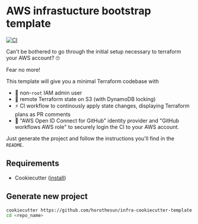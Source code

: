 # AWS infrastucture bootstrap template

[![CI](https://github.com/horothesun/infra-cookiecutter-template/actions/workflows/ci.yml/badge.svg)](https://github.com/horothesun/infra-cookiecutter-template/actions/workflows/ci.yml)

Can't be bothered to go through the initial setup necessary
to terraform your AWS account? 🙄

Fear no more!

This template will give you a minimal Terraform codebase with

- 👤 non-`root` IAM admin user
- 💾 remote Terraform state on S3 (with DynamoDB locking)
- ⚡ CI workflow to continously apply state changes,
  displaying Terraform plans as PR comments
- 🔐 "AWS Open ID Connect for GitHub" identity provider and
  "GitHub workflows AWS role" to securely login the CI to your AWS account.

Just generate the project and follow the instructions you'll find in the `README`.

## Requirements

- Cookiecutter ([install](https://cookiecutter.readthedocs.io/en/latest/installation.html))

## Generate new project

```bash
cookiecutter https://github.com/horothesun/infra-cookiecutter-template
cd <repo_name>
```
